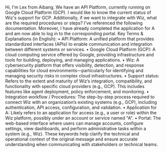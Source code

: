 Hi, I'm Lex from Aibang.
We have an API Platform, currently running on Google Cloud Platform (GCP). I would like to know the current status of Wiz's support for GCP.
Additionally, if we want to integrate with Wiz, what are the required procedures or steps?
I've referenced the following documentation.
Moreover, I have already completed the application for A and am now able to log in to the corresponding portal.
Key Terms & Explanations (in English):
• API Platform: A unified platform that provides standardized interfaces (APIs) to enable communication and integration between different systems or services.
• Google Cloud Platform (GCP): A cloud computing service offered by Google, providing infrastructure and tools for building, deploying, and managing applications.
• Wiz: A cybersecurity platform that offers visibility, detection, and response capabilities for cloud environments—particularly for identifying and managing security risks in complex cloud infrastructures.
• Support status: Refers to the extent and maturity of Wiz’s integration, compatibility, and functionality with specific cloud providers (e.g., GCP). This includes features like agent deployment, policy enforcement, and monitoring.
• Integration workflow / Procedures: The step-by-step process required to connect Wiz with an organization’s existing systems (e.g., GCP), including authentication, API access, configuration, and validation.
• Application for A: Likely refers to an application for access (e.g., a user or role) within the Wiz platform, possibly under an account or service named "A".
• Portal: The web-based interface where users can manage accounts, configure settings, view dashboards, and perform administrative tasks within a system (e.g., Wiz).
These keywords help clarify the technical and operational context of the original message and ensure accurate understanding when communicating with stakeholders or technical teams.
